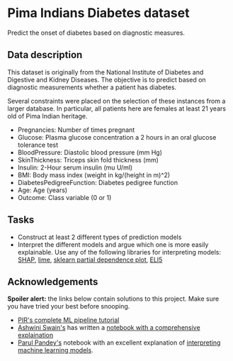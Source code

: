 # Pima Indians Diabetes dataset

Predict the onset of diabetes based on diagnostic measures.

## Data description
This dataset is originally from the National Institute of Diabetes and Digestive and Kidney Diseases. The objective is to predict based on diagnostic measurements whether a patient has diabetes.

Several constraints were placed on the selection of these instances from a larger database. In particular, all patients here are females at least 21 years old of Pima Indian heritage.

- Pregnancies: Number of times pregnant
- Glucose: Plasma glucose concentration a 2 hours in an oral glucose tolerance test
- BloodPressure: Diastolic blood pressure (mm Hg)
- SkinThickness: Triceps skin fold thickness (mm)
- Insulin: 2-Hour serum insulin (mu U/ml)
- BMI: Body mass index (weight in kg/(height in m)^2)
- DiabetesPedigreeFunction: Diabetes pedigree function
- Age: Age (years)
- Outcome: Class variable (0 or 1)

## Tasks
  - Construct at least 2 different types of prediction models
  - Interpret the different models and argue which one is more easily explainable. Use any of the following libraries for interpreting models: [SHAP](https://shap.readthedocs.io/en/latest/), [lime](https://github.com/marcotcr/lime), [sklearn partial dependence plot](https://scikit-learn.org/stable/modules/partial_dependence.html), [ELI5](https://eli5.readthedocs.io/en/latest/)
  

## Acknowledgements
**Spoiler alert:** the links below contain solutions to this project. Make sure you have tried your best before snooping.
  - [PIR's complete ML pipeline tutorial](https://www.kaggle.com/pouryaayria/a-complete-ml-pipeline-tutorial-acu-86)
  - [Ashwini Swain's](https://www.kaggle.com/ash316) has written a [notebook with a comprehensive explaination](https://www.kaggle.com/ash316/ml-from-scratch-part-2)
  - [Parul Pandey's](https://www.kaggle.com/parulpandey) notebook with an excellent explanation of [interpreting machine learning models](https://www.kaggle.com/parulpandey/intrepreting-machine-learning-models).

